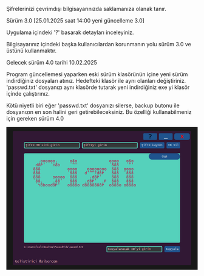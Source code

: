 Şifrelerinizi çevrimdışı bilgisayarınızda saklamanıza olanak tanır.

Sürüm 3.0 [25.01.2025 saat 14:00 yeni güncelleme 3.0]

Uygulama içindeki '?' basarak detayları inceleyiniz.

Bilgisayarınız içindeki başka kullanıcılardan korunmanın yolu sürüm 3.0 ve üstünü kullanmaktır.

Gelecek sürüm 4.0 tarihi 10.02.2025

Program güncellemesi yaparken eski sürüm klasörünün içine yeni sürüm indirdiğiniz dosyaları atınız. Hedefteki klasör ile aynı olanları değiştiriniz. 'passwd.txt' dosyanızı aynı klasörde tutarak yeni indirdiğiniz exe yi klasör içinde çalıştırınız.

Kötü niyetli biri eğer 'passwd.txt' dosyanızı silerse, backup butonu ile dosyanızın en son halini geri getirebileceksiniz. Bu özelliği kullanabilmeniz için gereken sürüm 4.0

![image_alt](https://github.com/Sibercom/passwdhide/blob/cec32a78103215ee6c3f700f7586b9a83218a3c5/resim_2025-01-21_170825216.png)

